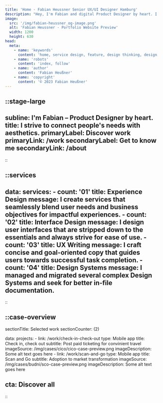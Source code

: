 ```yaml
---
title: 'Home · Fabian Heussner Senior UX/UI Designer Hamburg'
description: "Hey, I'm Fabian and digital Product Designer by heart. I connect people's needs with aesthetics."
image:
  src: '/img/fabian-heussner_og-image.png'
  alt: 'Fabian Heussner · Portfolio Website Preview'
  width: 1200
  height: 630
head:
  meta:
    - name: 'keywords'
      content: 'home, service design, feature, design thinking, design, ux, ui, ux/ui, product design, designer, agile, ux research, wireframes, prototyping, ux writing, design systems, components, figma, hamburg'
    - name: 'robots'
      content: 'index, follow'
    - name: 'author'
      content: 'Fabian Heußner'
    - name: 'copyright'
      content: '© 2023 Fabian Heußner'
---
```



::stage-large
---
subline: I'm Fabian – Product Designer by heart.
title: I strive to connect people's needs with aesthetics.
primaryLabel: Discover work
primaryLink: /work
secondaryLabel: Get to know me
secondaryLink: /about
---
::

::services
---
data:
    services:
      - count: '01'
        title: Experience Design
        message: I create services that seamlessly blend user needs and business objectives for impactful experiences.
      - count: '02'
        title: Interface Design
        message: I design user interfaces that are stripped down to the essentials and always strive for ease of use.
      - count: '03'
        title: UX Writing
        message: I craft concise and goal-oriented copy that guides users towards successful task completion.
      - count: '04'
        title: Design Systems
        message: I managed and migrated several complex Design Systems and seek for better in-file documentation.
---
::


::case-overview
---
sectionTitle: Selected work
sectionCounter: (2)

data:
    projects:
      - link: /work/check-in-check-out
        type: Mobile app
        title: Check in, check out
        subtitle: Post paid ticketing for convinient travel
        imageSource: /img/cases/cico/cico-case-preview.png
        imageDescription: Some alt text goes here
      - link: /work/scan-and-go
        type: Mobile app
        title: Scan and Go
        subtitle: Adoption to market transformation
        imageSource: /img/cases/budni/sco-case-preview.png
        imageDescription: Some alt text goes here

cta: Discover all
---
::

